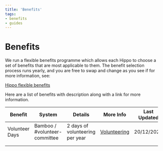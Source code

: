 ```yaml
---
title: 'Benefits'
tags:
- benefits
- guides
---
```


# Benefits

We run a flexible benefits programme which allows each Hippo to choose a set of benefits that are most applicable to them. The benefit selection process runs yearly, and you are free to swap and change as you see if for more information, see: 

[Hippo flexible benefits](https://hippodigital.hownow.app/members/course_play/93498632/lessons/155807)


Here are a list of benefits with description along with a link for more information.

| Benefit | System | Details | More Info | Last Updated | Active |
|-----------------|-------------------------------|---------|-----------|--------------|--------|
| Volunteer Days  | Bamboo / #volunteer-committee | 2 days of volunteering per year | [Volunteering](volunteering.md) | 20/12/2022  | Y |
|         |         |           |              |        |
|         |         |           |              |        |

